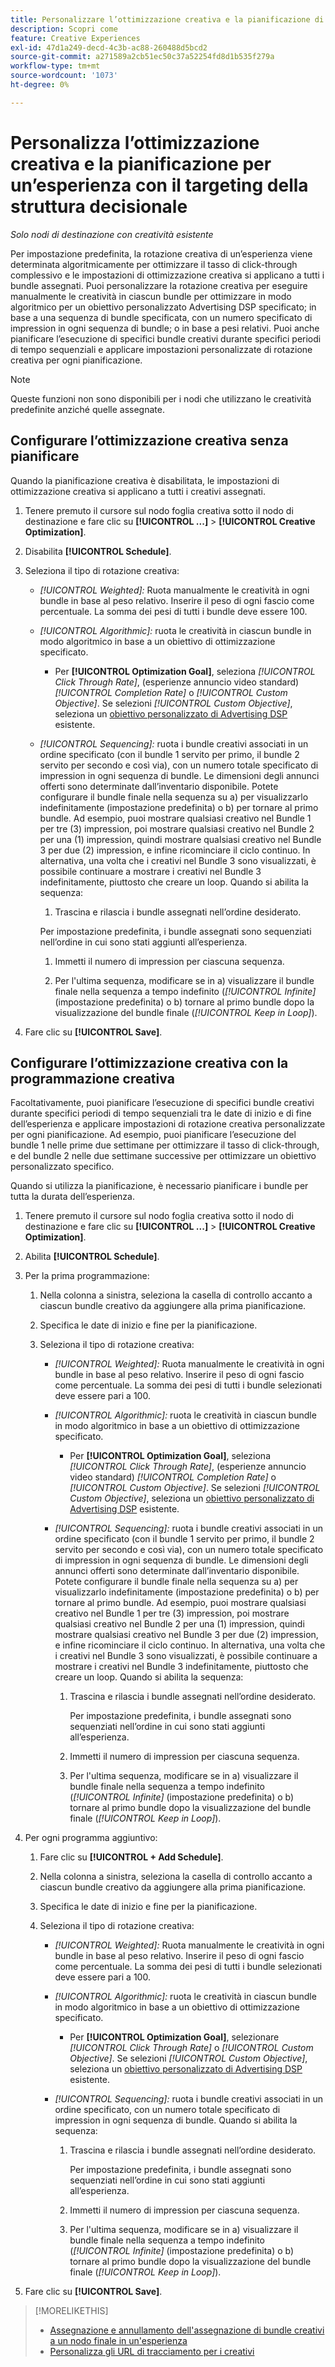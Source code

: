 ```yaml
---
title: Personalizzare l’ottimizzazione creativa e la pianificazione di un’esperienza
description: Scopri come
feature: Creative Experiences
exl-id: 47d1a249-decd-4c3b-ac88-260488d5bcd2
source-git-commit: a271589a2cb51ec50c37a52254fd8d1b535f279a
workflow-type: tm+mt
source-wordcount: '1073'
ht-degree: 0%

---
```


# Personalizza l’ottimizzazione creativa e la pianificazione per un’esperienza con il targeting della struttura decisionale

*Solo nodi di destinazione con creatività esistente*

Per impostazione predefinita, la rotazione creativa di un’esperienza viene determinata algoritmicamente per ottimizzare il tasso di click-through complessivo e le impostazioni di ottimizzazione creativa si applicano a tutti i bundle assegnati. Puoi personalizzare la rotazione creativa per eseguire manualmente le creatività in ciascun bundle per ottimizzare in modo algoritmico per un obiettivo personalizzato Advertising DSP specificato; in base a una sequenza di bundle specificata, con un numero specificato di impression in ogni sequenza di bundle; o in base a pesi relativi. Puoi anche pianificare l’esecuzione di specifici bundle creativi durante specifici periodi di tempo sequenziali e applicare impostazioni personalizzate di rotazione creativa per ogni pianificazione.

>[!NOTE]
>
>Queste funzioni non sono disponibili per i nodi che utilizzano le creatività predefinite anziché quelle assegnate.

## Configurare l’ottimizzazione creativa senza pianificare

Quando la pianificazione creativa è disabilitata, le impostazioni di ottimizzazione creativa si applicano a tutti i creativi assegnati.

1. Tenere premuto il cursore sul nodo foglia creativa sotto il nodo di destinazione e fare clic su **[!UICONTROL ...]** > **[!UICONTROL Creative Optimization]**.

1. Disabilita **[!UICONTROL Schedule]**.

1. Seleziona il tipo di rotazione creativa:

   * *[!UICONTROL Weighted]:* Ruota manualmente le creatività in ogni bundle in base al peso relativo. Inserire il peso di ogni fascio come percentuale. La somma dei pesi di tutti i bundle deve essere 100.

   * *[!UICONTROL Algorithmic]:* ruota le creatività in ciascun bundle in modo algoritmico in base a un obiettivo di ottimizzazione specificato.

      * Per **[!UICONTROL Optimization Goal]**, seleziona *[!UICONTROL Click Through Rate]*, (esperienze annuncio video standard) *[!UICONTROL Completion Rate]* o *[!UICONTROL Custom Objective]*.  Se selezioni *[!UICONTROL Custom Objective]*, seleziona un [obiettivo personalizzato di Advertising DSP](/help/dsp/optimization/custom-goal.md) esistente.

   * *[!UICONTROL Sequencing]:* ruota i bundle creativi associati in un ordine specificato (con il bundle 1 servito per primo, il bundle 2 servito per secondo e così via), con un numero totale specificato di impression in ogni sequenza di bundle. Le dimensioni degli annunci offerti sono determinate dall’inventario disponibile. Potete configurare il bundle finale nella sequenza su a\) per visualizzarlo indefinitamente (impostazione predefinita) o b\) per tornare al primo bundle. Ad esempio, puoi mostrare qualsiasi creativo nel Bundle 1 per tre (3) impression, poi mostrare qualsiasi creativo nel Bundle 2 per una (1) impression, quindi mostrare qualsiasi creativo nel Bundle 3 per due (2) impression, e infine ricominciare il ciclo continuo. In alternativa, una volta che i creativi nel Bundle 3 sono visualizzati, è possibile continuare a mostrare i creativi nel Bundle 3 indefinitamente, piuttosto che creare un loop. Quando si abilita la sequenza:

      1. Trascina e rilascia i bundle assegnati nell’ordine desiderato.

     Per impostazione predefinita, i bundle assegnati sono sequenziati nell’ordine in cui sono stati aggiunti all’esperienza.

      1. Immetti il numero di impression per ciascuna sequenza.

      1. Per l&#39;ultima sequenza, modificare se in a\) visualizzare il bundle finale nella sequenza a tempo indefinito (*[!UICONTROL Infinite]* (impostazione predefinita) o b\) tornare al primo bundle dopo la visualizzazione del bundle finale (*[!UICONTROL Keep in Loop]*).

1. Fare clic su **[!UICONTROL Save]**.

## Configurare l’ottimizzazione creativa con la programmazione creativa

Facoltativamente, puoi pianificare l’esecuzione di specifici bundle creativi durante specifici periodi di tempo sequenziali tra le date di inizio e di fine dell’esperienza e applicare impostazioni di rotazione creativa personalizzate per ogni pianificazione. Ad esempio, puoi pianificare l’esecuzione del bundle 1 nelle prime due settimane per ottimizzare il tasso di click-through, e del bundle 2 nelle due settimane successive per ottimizzare un obiettivo personalizzato specifico.

Quando si utilizza la pianificazione, è necessario pianificare i bundle per tutta la durata dell’esperienza.

1. Tenere premuto il cursore sul nodo foglia creativa sotto il nodo di destinazione e fare clic su **[!UICONTROL ...]** > **[!UICONTROL Creative Optimization]**.

1. Abilita **[!UICONTROL Schedule]**.

1. Per la prima programmazione:

   1. Nella colonna a sinistra, seleziona la casella di controllo accanto a ciascun bundle creativo da aggiungere alla prima pianificazione.

   1. Specifica le date di inizio e fine per la pianificazione.

   1. Seleziona il tipo di rotazione creativa:

      * *[!UICONTROL Weighted]:* Ruota manualmente le creatività in ogni bundle in base al peso relativo. Inserire il peso di ogni fascio come percentuale. La somma dei pesi di tutti i bundle selezionati deve essere pari a 100.

      * *[!UICONTROL Algorithmic]:* ruota le creatività in ciascun bundle in modo algoritmico in base a un obiettivo di ottimizzazione specificato.

         * Per **[!UICONTROL Optimization Goal]**, seleziona *[!UICONTROL Click Through Rate]*, (esperienze annuncio video standard) *[!UICONTROL Completion Rate]* o *[!UICONTROL Custom Objective]*.  Se selezioni *[!UICONTROL Custom Objective]*, seleziona un [obiettivo personalizzato di Advertising DSP](/help/dsp/optimization/custom-goal.md) esistente.

      * *[!UICONTROL Sequencing]:* ruota i bundle creativi associati in un ordine specificato (con il bundle 1 servito per primo, il bundle 2 servito per secondo e così via), con un numero totale specificato di impression in ogni sequenza di bundle. Le dimensioni degli annunci offerti sono determinate dall’inventario disponibile. Potete configurare il bundle finale nella sequenza su a\) per visualizzarlo indefinitamente (impostazione predefinita) o b\) per tornare al primo bundle. Ad esempio, puoi mostrare qualsiasi creativo nel Bundle 1 per tre (3) impression, poi mostrare qualsiasi creativo nel Bundle 2 per una (1) impression, quindi mostrare qualsiasi creativo nel Bundle 3 per due (2) impression, e infine ricominciare il ciclo continuo. In alternativa, una volta che i creativi nel Bundle 3 sono visualizzati, è possibile continuare a mostrare i creativi nel Bundle 3 indefinitamente, piuttosto che creare un loop. Quando si abilita la sequenza:

         1. Trascina e rilascia i bundle assegnati nell’ordine desiderato.

            Per impostazione predefinita, i bundle assegnati sono sequenziati nell’ordine in cui sono stati aggiunti all’esperienza.

         1. Immetti il numero di impression per ciascuna sequenza.

         1. Per l&#39;ultima sequenza, modificare se in a\) visualizzare il bundle finale nella sequenza a tempo indefinito (*[!UICONTROL Infinite]* (impostazione predefinita) o b\) tornare al primo bundle dopo la visualizzazione del bundle finale (*[!UICONTROL Keep in Loop]*).

1. Per ogni programma aggiuntivo:

   1. Fare clic su **[!UICONTROL + Add Schedule]**.

   1. Nella colonna a sinistra, seleziona la casella di controllo accanto a ciascun bundle creativo da aggiungere alla prima pianificazione.

   1. Specifica le date di inizio e fine per la pianificazione.

   1. Seleziona il tipo di rotazione creativa:

      * *[!UICONTROL Weighted]:* Ruota manualmente le creatività in ogni bundle in base al peso relativo. Inserire il peso di ogni fascio come percentuale. La somma dei pesi di tutti i bundle selezionati deve essere pari a 100.

      * *[!UICONTROL Algorithmic]:* ruota le creatività in ciascun bundle in modo algoritmico in base a un obiettivo di ottimizzazione specificato.

         * Per **[!UICONTROL Optimization Goal]**, selezionare *[!UICONTROL Click Through Rate]* o *[!UICONTROL Custom Objective]*.  Se selezioni *[!UICONTROL Custom Objective]*, seleziona un [obiettivo personalizzato di Advertising DSP](/help/dsp/optimization/custom-goal.md) esistente.

      * *[!UICONTROL Sequencing]:* ruota i bundle creativi associati in un ordine specificato, con un numero totale specificato di impression in ogni sequenza di bundle. Quando si abilita la sequenza:

         1. Trascina e rilascia i bundle assegnati nell’ordine desiderato.

            Per impostazione predefinita, i bundle assegnati sono sequenziati nell’ordine in cui sono stati aggiunti all’esperienza.

         1. Immetti il numero di impression per ciascuna sequenza.

         1. Per l&#39;ultima sequenza, modificare se in a\) visualizzare il bundle finale nella sequenza a tempo indefinito (*[!UICONTROL Infinite]* (impostazione predefinita) o b\) tornare al primo bundle dopo la visualizzazione del bundle finale (*[!UICONTROL Keep in Loop]*).

1. Fare clic su **[!UICONTROL Save]**.

>[!MORELIKETHIS]
>
>* [Assegnazione e annullamento dell&#39;assegnazione di bundle creativi a un nodo finale in un&#39;esperienza](/help/creative/experiences/experience-assign-creative-bundles.md)
>* [Personalizza gli URL di tracciamento per i creativi](/help/creative/experiences/experience-tracking-urls-targeting.md)
